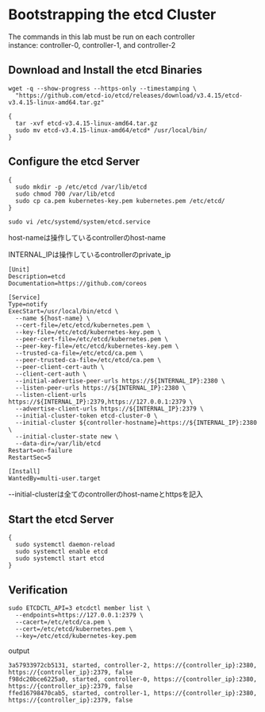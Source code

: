 # Bootstrapping the etcd Cluster
The commands in this lab must be run on each controller instance: controller-0, controller-1, and controller-2

## Download and Install the etcd Binaries
```
wget -q --show-progress --https-only --timestamping \
  "https://github.com/etcd-io/etcd/releases/download/v3.4.15/etcd-v3.4.15-linux-amd64.tar.gz"
```
```
{
  tar -xvf etcd-v3.4.15-linux-amd64.tar.gz
  sudo mv etcd-v3.4.15-linux-amd64/etcd* /usr/local/bin/
}
```
## Configure the etcd Server
```
{
  sudo mkdir -p /etc/etcd /var/lib/etcd
  sudo chmod 700 /var/lib/etcd
  sudo cp ca.pem kubernetes-key.pem kubernetes.pem /etc/etcd/
}
```
```
sudo vi /etc/systemd/system/etcd.service
```
host-nameは操作しているcontrollerのhost-name

INTERNAL_IPは操作しているcontrollerのprivate_ip
```
[Unit]
Description=etcd
Documentation=https://github.com/coreos

[Service]
Type=notify
ExecStart=/usr/local/bin/etcd \
  --name ${host-name} \
  --cert-file=/etc/etcd/kubernetes.pem \
  --key-file=/etc/etcd/kubernetes-key.pem \
  --peer-cert-file=/etc/etcd/kubernetes.pem \
  --peer-key-file=/etc/etcd/kubernetes-key.pem \
  --trusted-ca-file=/etc/etcd/ca.pem \
  --peer-trusted-ca-file=/etc/etcd/ca.pem \
  --peer-client-cert-auth \
  --client-cert-auth \
  --initial-advertise-peer-urls https://${INTERNAL_IP}:2380 \
  --listen-peer-urls https://${INTERNAL_IP}:2380 \
  --listen-client-urls https://${INTERNAL_IP}:2379,https://127.0.0.1:2379 \
  --advertise-client-urls https://${INTERNAL_IP}:2379 \
  --initial-cluster-token etcd-cluster-0 \
  --initial-cluster ${controller-hostname}=https://${INTERNAL_IP}:2380 \
  --initial-cluster-state new \
  --data-dir=/var/lib/etcd
Restart=on-failure
RestartSec=5

[Install]
WantedBy=multi-user.target
```
--initial-clusterは全てのcontrollerのhost-nameとhttpsを記入

## Start the etcd Server
```
{
  sudo systemctl daemon-reload
  sudo systemctl enable etcd
  sudo systemctl start etcd
}
```
## Verification
```
sudo ETCDCTL_API=3 etcdctl member list \
  --endpoints=https://127.0.0.1:2379 \
  --cacert=/etc/etcd/ca.pem \
  --cert=/etc/etcd/kubernetes.pem \
  --key=/etc/etcd/kubernetes-key.pem
```
output
```
3a57933972cb5131, started, controller-2, https://{controller_ip}:2380, https://{controller_ip}:2379, false
f98dc20bce6225a0, started, controller-0, https://{controller_ip}:2380, https://{controller_ip}:2379, false
ffed16798470cab5, started, controller-1, https://{controller_ip}:2380, https://{controller_ip}:2379, false
```
